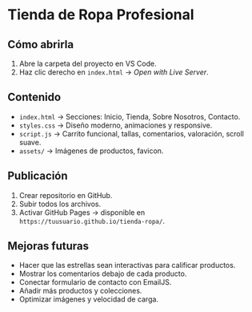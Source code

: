 # Tienda de Ropa Profesional

## Cómo abrirla
1. Abre la carpeta del proyecto en VS Code.
2. Haz clic derecho en `index.html` → *Open with Live Server*.

## Contenido
- `index.html` → Secciones: Inicio, Tienda, Sobre Nosotros, Contacto.
- `styles.css` → Diseño moderno, animaciones y responsive.
- `script.js` → Carrito funcional, tallas, comentarios, valoración, scroll suave.
- `assets/` → Imágenes de productos, favicon.

## Publicación
1. Crear repositorio en GitHub.
2. Subir todos los archivos.
3. Activar GitHub Pages → disponible en `https://tuusuario.github.io/tienda-ropa/`.

## Mejoras futuras
- Hacer que las estrellas sean interactivas para calificar productos.
- Mostrar los comentarios debajo de cada producto.
- Conectar formulario de contacto con EmailJS.
- Añadir más productos y colecciones.
- Optimizar imágenes y velocidad de carga.